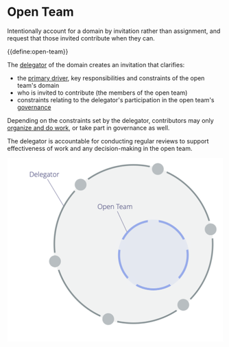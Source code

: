 # Open Team

<summary>
Intentionally account for a domain by invitation rather than assignment, and request that those invited contribute when they can.
</summary>

{{define:open-team}}

The [delegator](glossary:delegator) of the domain creates an invitation that clarifies:

- the [primary driver](glossary:primary-driver), key responsibilities and constraints of the open team's domain
- who is invited to contribute (the members of the open team)
- constraints relating to the delegator's participation in the open team's [governance](glossary:governance)

Depending on the constraints set by the delegator, contributors may only [organize and do work](glossary:operations), or take part in governance as well.

The delegator is accountable for conducting regular reviews to support effectiveness of work and any decision-making in the open team.

![Open Team](img/structural-patterns/open-team.png)
